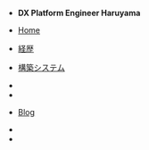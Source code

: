 * **DX Platform Engineer Haruyama**

* [Home](/)
* [経歴](/career.md)
* [構築システム](/deploy.md)
* <!-- <hr> -->
* 
* [Blog](/blog.md)
*
* 